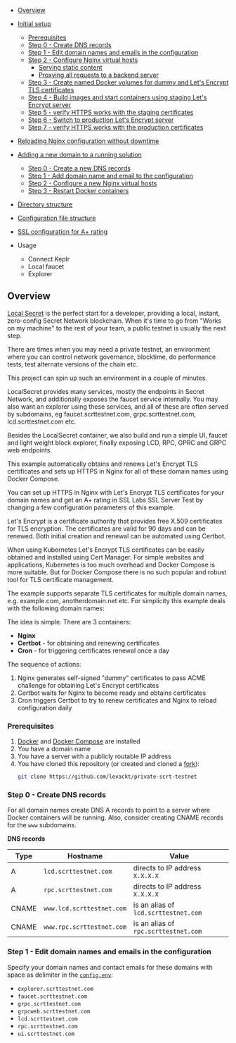 - [Overview](#overview)
- [Initial setup](#initial-setup)
  - [Prerequisites](#prerequsites)
  - [Step 0 - Create DNS records](#create-dns)
  - [Step 1 - Edit domain names and emails in the configuration](#edit-domains)
  - [Step 2 - Configure Nginx virtual hosts](#3414177b596079dbf39b1b7fa10234c6)
    - [Serving static content](#cdbe8e85146b30abdbb3425163a3b7a2)
    - [Proxying all requests to a backend server](#c156f4dfc046a4229590da3484f9478d)
  - [Step 3 - Create named Docker volumes for dummy and Let's Encrypt TLS certificates](#b56e2fee036d09a35898559d9889bae7)
  - [Step 4 - Build images and start containers using staging Let's Encrypt server](#4952d0670f6fb00a0337d2251621508a)
  - [Step 5 - verify HTTPS works with the staging certificates](#46d3804a4859874ba8b6ced6013b9966)
  - [Step 6 - Switch to production Let's Encrypt server](#04529d361bbd6586ebcf267da5f0dfd7)
  - [Step 7 - verify HTTPS works with the production certificates](#70d8ba04ba9117ff3ba72a9413131351)
- [Reloading Nginx configuration without downtime](#45a36b34f024f33bed82349e9096051a)
- [Adding a new domain to a running solution](#35a7ab6c3c12c73a0fce287690b1c216)
  - [Step 0 - Create a new DNS records](#22e1d8b6115f1b1aaf65d61ee2557e52)
  - [Step 1 - Add domain name and email to the configuration](#d0a4d4424e2e96c4dbe1a28dfddf7224)
  - [Step 2 - Configure a new Nginx virtual hosts](#96dc528b7365f5a119bb2b1893f60700)
  - [Step 3 - Restart Docker containers](#38f75935bf20b547d1f6788791645d5d)
- [Directory structure](#7cd115332ea5785828a7a0b5249f0755)
- [Configuration file structure](#bcd6f4d91c9b46c9af4d5b8c4a07db77)
- [SSL configuration for A+ rating](#f9987558925ac3a1ca42e184e10d7b73)

- Usage
  - Connect Keplr
  - Local faucet
  - Explorer

## <a id="overview"></a>Overview
  
[Local Secret](https://docs.scrt.network/docs/development/local-secret) is the perfect start for a developer, providing a local, instant, zero-config Secret Network blockchain.
When it's time to go from "Works on my machine" to the rest of your team, a public testnet is usually the next step.

There are times when you may need a private testnet, an environment where you can control network governance, blocktime, do performance tests, test alternate versions of the chain etc.

This project can spin up such an environment in a couple of minutes.

LocalSecret provides many services, mostly the endpoints in Secret Network, and additionally exposes the faucet service internally.
You may also want an explorer using these services, and all of these are often served by subdomains, eg faucet.scrttestnet.com, grpc.scrttestnet.com, lcd.scrttestnet.com etc.

Besides the LocalSecret container, we also build and run a simple UI, faucet and light weight block explorer, finally exposing LCD, RPC, GPRC and GRPC web endpoints.

This example automatically obtains and renews Let's Encrypt TLS certificates and sets up HTTPS in Nginx for all of these domain names using Docker Compose.

You can set up HTTPS in Nginx with Let's Encrypt TLS certificates for your domain names and get an A+ rating in SSL Labs SSL Server Test by changing a few configuration parameters of this example.

Let's Encrypt is a certificate authority that provides free X.509 certificates for TLS encryption. The certificates are valid for 90 days and can be renewed. Both initial creation and renewal can be automated using Certbot.

When using Kubernetes Let's Encrypt TLS certificates can be easily obtained and installed using Cert Manager. For simple websites and applications, Kubernetes is too much overhead and Docker Compose is more suitable. But for Docker Compose there is no such popular and robust tool for TLS certificate management.

The example supports separate TLS certificates for multiple domain names, e.g. example.com, anotherdomain.net etc. For simplicity this example deals with the following domain names:

The idea is simple. There are 3 containers:

- **Nginx**
- **Certbot** - for obtaining and renewing certificates
- **Cron** - for triggering certificates renewal once a day

The sequence of actions:

1. Nginx generates self-signed "dummy" certificates to pass ACME challenge for obtaining Let's Encrypt certificates
2. Certbot waits for Nginx to become ready and obtains certificates
3. Cron triggers Certbot to try to renew certificates and Nginx to reload configuration daily

### <a id="prerequisites"></a>Prerequisites

1. [Docker](https://docs.docker.com/install/) and [Docker Compose](https://docs.docker.com/compose/install/) are installed
2. You have a domain name
3. You have a server with a publicly routable IP address
4. You have cloned this repository (or created and cloned a [fork](https://github.com/levackt/private-scrt-testnet)):
   ```bash
   git clone https://github.com/levackt/private-scrt-testnet
   ```
### <a id="create-dns"></a>Step 0 - Create DNS records

For all domain names create DNS A records to point to a server where Docker containers will be running.
Also, consider creating CNAME records for the `www` subdomains.

**DNS records**

| Type  | Hostname                      | Value                                    |
| ----- | ----------------------------- | ---------------------------------------- |
| A     | `lcd.scrttestnet.com`     | directs to IP address `X.X.X.X`          |
| A     | `rpc.scrttestnet.com`     | directs to IP address `X.X.X.X`          |
| CNAME | `www.lcd.scrttestnet.com` | is an alias of `lcd.scrttestnet.com` |
| CNAME | `www.rpc.scrttestnet.com` | is an alias of `rpc.scrttestnet.com` |

### <a id="edit-domains"></a>Step 1 - Edit domain names and emails in the configuration

Specify your domain names and contact emails for these domains with space as delimiter in the [`config.env`](config.env):


- `explorer.scrttestnet.com`
- `faucet.scrttestnet.com`
- `grpc.scrttestnet.com`
- `grpcweb.scrttestnet.com`
- `lcd.scrttestnet.com`
- `rpc.scrttestnet.com`
- `ui.scrttestnet.com`
